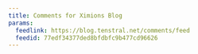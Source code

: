 ```yaml
---
title: Comments for Ximions Blog
params:
  feedlink: https://blog.tenstral.net/comments/feed
  feedid: 77edf34377ded8bfdbfc9b477cd96626
---
```


